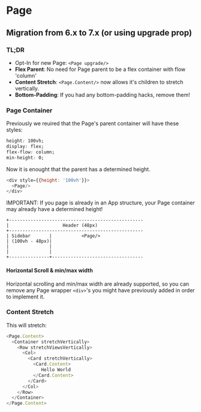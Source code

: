 # Page

## Migration from 6.x to 7.x (or using upgrade prop)

### TL;DR

- Opt-In for new Page: `<Page upgrade/>`
- **Flex Parent**: No need for Page parent to be a flex container with flow 'column'
- **Content Stretch**: `<Page.Content/>` now allows it's children to stretch vertically.
- **Bottom-Padding**: If you had any bottom-padding hacks, remove them!

### Page Container

Previously we reuired that the Page's parent container will have these styles:

```css
height: 100vh;
display: flex;
flex-flow: column;
min-height: 0;
```

Now it is enought that the parent has a determined height.

```js
<div style={{height: '100vh'}}>
  <Page/>
</div>
```

IMPORTANT: If you page is already in an App structure, your Page container may already have a determined height!

```raw
+--------------------------------------------------
|                    Header (48px)
+--------------------------------------------------
| Sidebar       |           <Page/>
| (100vh - 48px)|
|               |
|               |
+---------------+----------------------------------
```

#### Horizontal Scroll & min/max width

Horizontal scrolling and min/max width are already supported,
so you can remove any Page wrapper `<div>`'s you might have previously added in order to implement it.

### Content Stretch

This will stretch:

```js
<Page.Content>
  <Container stretchVertically>
    <Row stretchViewsVertically>
      <Col>
        <Card stretchVertically>
          <Card.Content>
             Hello World
          </Card.Content>
        </Card>
      </Col>
    </Row>
  </Container>
</Page.Content>
```

